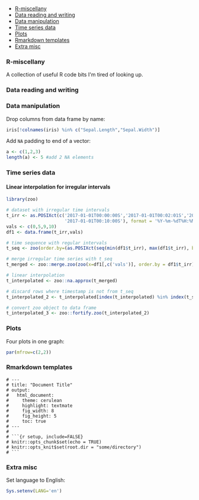 
-   [R-miscellany](#r-miscellany)
-   [Data reading and writing](#data-reading-and-writing)
-   [Data manipulation](#data-manipulation)
-   [Time series data](#time-series-data)
-   [Plots](#plots)
-   [Rmarkdown templates](#rmarkdown-templates)
-   [Extra misc](#extra-misc)

<!-- README.md is generated from README.Rmd. Please edit that file -->
### R-miscellany

A collection of useful R code bits I'm tired of looking up.

### Data reading and writing

### Data manipulation

Drop columns from data frame by name:

``` r
iris[!colnames(iris) %in% c("Sepal.Length","Sepal.Width")]
```

Add `NA` padding to end of a vector:

``` r
a <- c(1,2,3)
length(a) <- 5 #add 2 NA elements
```

### Time series data

#### Linear interpolation for irregular intervals

``` r
library(zoo)

# dataset with irregular time intervals
t_irr <- as.POSIXct(c('2017-01-01T00:00:00S','2017-01-01T00:02:01S','2017-01-01T00:07:32S',
                      '2017-01-01T00:10:00S'), format = '%Y-%m-%dT%H:%M:%SS')
vals <- c(0,5,9,10)
df1 <- data.frame(t_irr,vals)

# time sequence with regular intervals
t_seq <- zoo(order.by=(as.POSIXct(seq(min(df1$t_irr), max(df1$t_irr), by = '1 min'))))

# merge irregular time series with t_seq
t_merged <- zoo::merge.zoo(zoo(x=df1[,c('vals')], order.by = df1$t_irr), t_seq)

# linear interpolation
t_interpolated <- zoo::na.approx(t_merged)

# discard rows where timestamp is not from t_seq
t_interpolated_2 <- t_interpolated[index(t_interpolated) %in% index(t_seq)]

# convert zoo object to data frame
t_interpolated_3 <- zoo::fortify.zoo(t_interpolated_2)
```

### Plots

Four plots in one graph:

``` r
par(mfrow=c(2,2))
```

### Rmarkdown templates

``` text
# ---
# title: "Document Title"
# output: 
#   html_document:
#     theme: cerulean
#     highlight: textmate
#     fig_width: 8
#     fig_height: 5
#     toc: true
# ---
# 
# ```{r setup, include=FALSE}
# knitr::opts_chunk$set(echo = TRUE)
# knitr::opts_knit$set(root.dir = "some/directory")
# ```
```

### Extra misc

Set language to English:

``` r
Sys.setenv(LANG='en')
```

